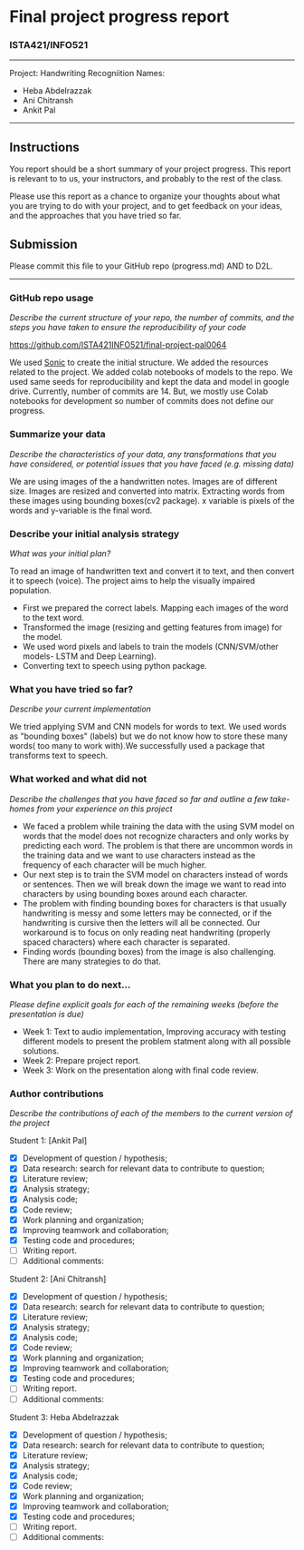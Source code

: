 # Final project progress report
### ISTA421/INFO521

-------

Project: Handwriting Recogniition
Names: 
- Heba Abdelrazzak
- Ani Chitransh
- Ankit Pal 

-------


## Instructions

You report should be a short summary of your project progress. This report is relevant to to us, your instructors, and probably to the rest of the class.

Please use this report as a chance to organize your thoughts about what you are trying to do with your project, and to get feedback on your ideas, and the approaches that you have tried so far.

## Submission

Please commit this file to your GitHub repo (progress.md) AND to D2L.


-------

### GitHub repo usage
_Describe the current structure of your repo, the number of commits, and the steps you have taken to ensure the reproducibility of your code_

https://github.com/ISTA421INFO521/final-project-pal0064 

We used [Sonic](https://github.com/pal0064/Sonic) to create the initial structure. We added the resources related to the project. We added colab notebooks of models to the repo. We used same seeds for reproducibility and kept the data and model in google drive. Currently, number of commits are 14. But, we mostly use Colab notebooks for development so number of commits does not define our progress.

### Summarize your data
_Describe the characteristics of your data, any transformations that you have considered, or potential issues that you have faced (e.g. missing data)_

We are using images of the a handwritten notes. Images are of different size. Images are resized and converted into matrix. Extracting words from these images using bounding boxes(cv2 package). x variable is pixels of the words and y-variable is the final word. 


### Describe your initial analysis strategy
_What was your initial plan?_

To read an image of handwritten text and convert it to text, and then convert it to speech (voice). The project aims to help the visually impaired population.

- First we prepared the correct labels. Mapping each images of the word to the text word.
- Transformed the image (resizing and getting features from image) for the model.
- We used word pixels and labels to train the models (CNN/SVM/other models- LSTM and Deep Learning).
- Converting text to speech using python package. 

### What you have tried so far?
_Describe your current implementation_

We tried applying SVM and CNN models for words to text. We used words as "bounding boxes" (labels) but we do not know how to store these many words( too many to work with).We successfully used a package that transforms text to speech. 

### What worked and what did not
_Describe the challenges that you have faced so far and outline a few take-homes from your experience on this project_


- We faced a problem while training the data with the using SVM model on words that the model does not recognize characters and only works by predicting each word. The problem is that there are uncommon words in the training data and we want to use characters instead as the frequency of each character will be much higher.
- Our next step is to train the SVM model on characters instead of words or sentences. Then we will break down the image we want to read into characters by using bounding boxes around each character.
- The problem with finding bounding boxes for characters is that usually handwriting is messy and some letters may be connected, or if the handwriting is cursive then the letters will all be connected. Our workaround is to focus on only reading neat handwriting (properly spaced characters) where each character is separated.
- Finding words (bounding boxes) from the image is also challenging. There are many strategies to do that.

### What you plan to do next...
_Please define explicit goals for each of the remaining weeks (before the presentation is due)_

- Week 1: Text to audio implementation, Improving accuracy with testing different models to present the problem statment along with all possible solutions. 
- Week 2: Prepare project report.
- Week 3: Work on the presentation along with final code review.

### Author contributions
_Describe the contributions of each of the members to the current version of the project_


Student 1: [Ankit Pal]
- [x] Development of question / hypothesis;
- [x] Data research: search for relevant data to contribute to question;
- [x] Literature review;
- [x] Analysis strategy;
- [x] Analysis code;
- [x] Code review;
- [x] Work planning and organization;
- [x] Improving teamwork and collaboration;
- [x] Testing code and procedures;
- [ ] Writing report.
- [ ] Additional comments:

Student 2: [Ani Chitransh]
- [x] Development of question / hypothesis;
- [x] Data research: search for relevant data to contribute to question;
- [x] Literature review;
- [x] Analysis strategy;
- [x] Analysis code;
- [x] Code review;
- [x] Work planning and organization;
- [x] Improving teamwork and collaboration;
- [x] Testing code and procedures;
- [ ] Writing report.
- [ ] Additional comments:

Student 3: Heba Abdelrazzak
- [x] Development of question / hypothesis;
- [x] Data research: search for relevant data to contribute to question;
- [x] Literature review;
- [x] Analysis strategy;
- [x] Analysis code;
- [x] Code review;
- [x] Work planning and organization;
- [x] Improving teamwork and collaboration;
- [x] Testing code and procedures;
- [ ] Writing report.
- [ ] Additional comments:
